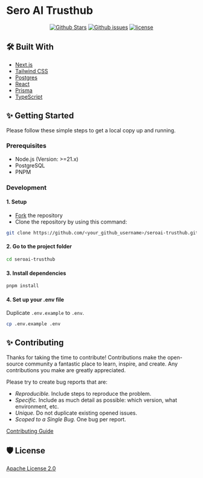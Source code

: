 # Sero AI Trusthub

<!--About the Sero AI Trusthub-->

<p align="center">
   <a href="https://github.com/seroai-coders/seroai-trusthub/stargazers"><img src="https://img.shields.io/github/stars/seroai-coders/seroai-trusthub" alt="Github Stars"></a>
   <a href="https://github.com/seroai-coders/seroai-trusthub/issues"><img src="https://img.shields.io/github/issues/seroai-coders/seroai-trusthub" alt="Github issues"></a>
    <a href="https://github.com/seroai-coders/seroai-trusthub/blob/main/LICENSE"><img src="https://img.shields.io/github/license/seroai-coders/seroai-trusthub" alt="license"></a>
</p>

## 🛠️ Built With

- [Next.js](https://nextjs.org)
- [Tailwind CSS](https://tailwindcss.com)
- [Postgres](https://www.postgresql.org)
- [React](https://reactjs.org)
- [Prisma](https://www.prisma.io)
- [TypeScript](https://www.typescriptlang.org)

## ✨ Getting Started

Please follow these simple steps to get a local copy up and running.

### Prerequisites

- Node.js (Version: >=21.x)
- PostgreSQL
- PNPM

### Development

#### 1. Setup

- [Fork](https://github.com/seroai-coders/seroai-trusthub/fork) the repository
- Clone the repository by using this command:

```bash
git clone https://github.com/<your_github_username>/seroai-trusthub.git
```

#### 2. Go to the project folder

```bash
cd seroai-trusthub
```

#### 3. Install dependencies

```bash
pnpm install
```

#### 4. Set up your .env file

Duplicate `.env.example` to `.env`.

```bash
cp .env.example .env
```

<!-- Write setup steps here -->

## ✨ Contributing

Thanks for taking the time to contribute! Contributions make the open-source community a fantastic place to learn, inspire, and create. Any contributions you make are greatly appreciated.

Please try to create bug reports that are:

- _Reproducible._ Include steps to reproduce the problem.
- _Specific._ Include as much detail as possible: which version, what environment, etc.
- _Unique._ Do not duplicate existing opened issues.
- _Scoped to a Single Bug._ One bug per report.

[Contributing Guide](https://github.com/seroai-coders/seroai-trusthub/blob/main/CONTRIBUTING.md)

## 🛡️ License

[Apache License 2.0](https://github.com/seroai-coders/seroai-trusthub/blob/main/LICENSE)
